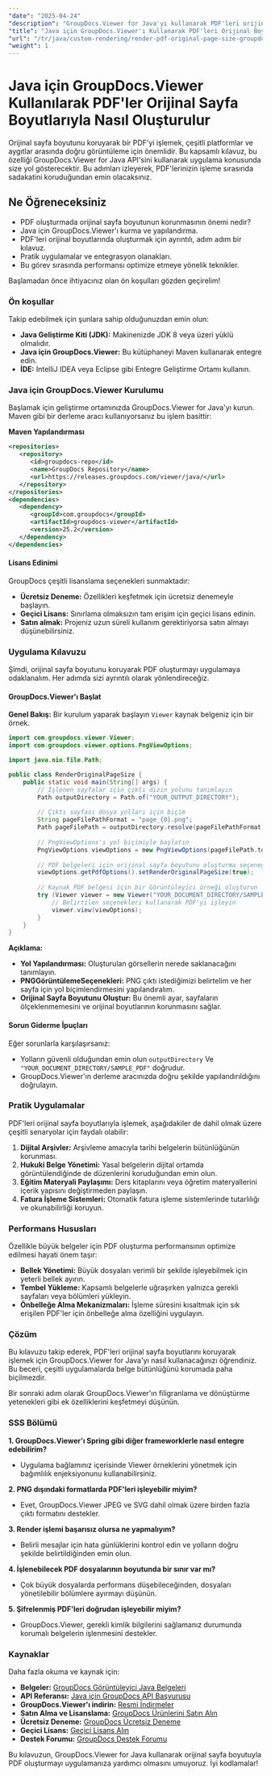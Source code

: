 ```yaml
---
"date": "2025-04-24"
"description": "GroupDocs.Viewer for Java'yı kullanarak PDF'leri orijinal sayfa boyutlarıyla doğru bir şekilde nasıl oluşturacağınızı öğrenin ve belge bütünlüğünü platformlar arasında güvence altına alın."
"title": "Java için GroupDocs.Viewer'ı Kullanarak PDF'leri Orijinal Boyutta Oluşturun - Kapsamlı Bir Kılavuz"
"url": "/tr/java/custom-rendering/render-pdf-original-page-size-groupdocs-viewer-java/"
"weight": 1
---
```


# Java için GroupDocs.Viewer Kullanılarak PDF'ler Orijinal Sayfa Boyutlarıyla Nasıl Oluşturulur

Orijinal sayfa boyutunu koruyarak bir PDF'yi işlemek, çeşitli platformlar ve aygıtlar arasında doğru görüntüleme için önemlidir. Bu kapsamlı kılavuz, bu özelliği GroupDocs.Viewer for Java API'sini kullanarak uygulama konusunda size yol gösterecektir. Bu adımları izleyerek, PDF'lerinizin işleme sırasında sadakatini koruduğundan emin olacaksınız.

## Ne Öğreneceksiniz
- PDF oluşturmada orijinal sayfa boyutunun korunmasının önemi nedir?
- Java için GroupDocs.Viewer'ı kurma ve yapılandırma.
- PDF'leri orijinal boyutlarında oluşturmak için ayrıntılı, adım adım bir kılavuz.
- Pratik uygulamalar ve entegrasyon olanakları.
- Bu görev sırasında performansı optimize etmeye yönelik teknikler.

Başlamadan önce ihtiyacınız olan ön koşulları gözden geçirelim!

### Ön koşullar
Takip edebilmek için şunlara sahip olduğunuzdan emin olun:
- **Java Geliştirme Kiti (JDK):** Makinenizde JDK 8 veya üzeri yüklü olmalıdır.
- **Java için GroupDocs.Viewer:** Bu kütüphaneyi Maven kullanarak entegre edin.
- **İDE:** IntelliJ IDEA veya Eclipse gibi Entegre Geliştirme Ortamı kullanın.

### Java için GroupDocs.Viewer Kurulumu

Başlamak için geliştirme ortamınızda GroupDocs.Viewer for Java'yı kurun. Maven gibi bir derleme aracı kullanıyorsanız bu işlem basittir:

**Maven Yapılandırması**
```xml
<repositories>
   <repository>
      <id>groupdocs-repo</id>
      <name>GroupDocs Repository</name>
      <url>https://releases.groupdocs.com/viewer/java/</url>
   </repository>
</repositories>
<dependencies>
   <dependency>
      <groupId>com.groupdocs</groupId>
      <artifactId>groupdocs-viewer</artifactId>
      <version>25.2</version>
   </dependency>
</dependencies>
```

#### Lisans Edinimi
GroupDocs çeşitli lisanslama seçenekleri sunmaktadır:
- **Ücretsiz Deneme:** Özellikleri keşfetmek için ücretsiz denemeyle başlayın.
- **Geçici Lisans:** Sınırlama olmaksızın tam erişim için geçici lisans edinin.
- **Satın almak:** Projeniz uzun süreli kullanım gerektiriyorsa satın almayı düşünebilirsiniz.

### Uygulama Kılavuzu

Şimdi, orijinal sayfa boyutunu koruyarak PDF oluşturmayı uygulamaya odaklanalım. Her adımda sizi ayrıntılı olarak yönlendireceğiz.

#### GroupDocs.Viewer'ı Başlat
**Genel Bakış:**
Bir kurulum yaparak başlayın `Viewer` kaynak belgeniz için bir örnek.

```java
import com.groupdocs.viewer.Viewer;
import com.groupdocs.viewer.options.PngViewOptions;

import java.nio.file.Path;

public class RenderOriginalPageSize {
    public static void main(String[] args) {
        // İşlenen sayfalar için çıktı dizin yolunu tanımlayın
        Path outputDirectory = Path.of("YOUR_OUTPUT_DIRECTORY");
        
        // Çıktı sayfası dosya yolları için biçim
        String pageFilePathFormat = "page_{0}.png";
        Path pageFilePath = outputDirectory.resolve(pageFilePathFormat);
        
        // PngViewOptions'ı yol biçimiyle başlatın
        PngViewOptions viewOptions = new PngViewOptions(pageFilePath.toString());
        
        // PDF belgeleri için orijinal sayfa boyutunu oluşturma seçeneğini ayarlayın
        viewOptions.getPdfOptions().setRenderOriginalPageSize(true);
        
        // Kaynak PDF belgesi için bir Görüntüleyici örneği oluşturun
        try (Viewer viewer = new Viewer("YOUR_DOCUMENT_DIRECTORY/SAMPLE_PDF")) {
            // Belirtilen seçenekleri kullanarak PDF'yi işleyin
            viewer.view(viewOptions);
        }
    }
}
```

**Açıklama:**
- **Yol Yapılandırması:** Oluşturulan görsellerin nerede saklanacağını tanımlayın.
- **PNGGörüntülemeSeçenekleri:** PNG çıktı istediğimizi belirtelim ve her sayfa için yol biçimlendirmesini yapılandıralım.
- **Orijinal Sayfa Boyutunu Oluştur:** Bu önemli ayar, sayfaların ölçeklenmemesini ve orijinal boyutlarının korunmasını sağlar.

#### Sorun Giderme İpuçları
Eğer sorunlarla karşılaşırsanız:
- Yolların güvenli olduğundan emin olun `outputDirectory` Ve `"YOUR_DOCUMENT_DIRECTORY/SAMPLE_PDF"` doğrudur.
- GroupDocs.Viewer'ın derleme aracınızda doğru şekilde yapılandırıldığını doğrulayın.

### Pratik Uygulamalar
PDF'leri orijinal sayfa boyutlarıyla işlemek, aşağıdakiler de dahil olmak üzere çeşitli senaryolar için faydalı olabilir:
1. **Dijital Arşivler:** Arşivleme amacıyla tarihi belgelerin bütünlüğünün korunması.
2. **Hukuki Belge Yönetimi:** Yasal belgelerin dijital ortamda görüntülendiğinde de düzenlerini koruduğundan emin olun.
3. **Eğitim Materyali Paylaşımı:** Ders kitaplarını veya öğretim materyallerini içerik yapısını değiştirmeden paylaşın.
4. **Fatura İşleme Sistemleri:** Otomatik fatura işleme sistemlerinde tutarlılığı ve okunabilirliği koruyun.

### Performans Hususları
Özellikle büyük belgeler için PDF oluşturma performansının optimize edilmesi hayati önem taşır:
- **Bellek Yönetimi:** Büyük dosyaları verimli bir şekilde işleyebilmek için yeterli bellek ayırın.
- **Tembel Yükleme:** Kapsamlı belgelerle uğraşırken yalnızca gerekli sayfaları veya bölümleri yükleyin.
- **Önbelleğe Alma Mekanizmaları:** İşleme süresini kısaltmak için sık erişilen PDF'ler için önbelleğe alma özelliğini uygulayın.

### Çözüm
Bu kılavuzu takip ederek, PDF'leri orijinal sayfa boyutlarını koruyarak işlemek için GroupDocs.Viewer for Java'yı nasıl kullanacağınızı öğrendiniz. Bu beceri, çeşitli uygulamalarda belge bütünlüğünü korumada paha biçilmezdir.

Bir sonraki adım olarak GroupDocs.Viewer'ın filigranlama ve dönüştürme yetenekleri gibi ek özelliklerini keşfetmeyi düşünün.

### SSS Bölümü
**1. GroupDocs.Viewer'ı Spring gibi diğer frameworklerle nasıl entegre edebilirim?**
   - Uygulama bağlamınız içerisinde Viewer örneklerini yönetmek için bağımlılık enjeksiyonunu kullanabilirsiniz.

**2. PNG dışındaki formatlarda PDF'leri işleyebilir miyim?**
   - Evet, GroupDocs.Viewer JPEG ve SVG dahil olmak üzere birden fazla çıktı formatını destekler.

**3. Render işlemi başarısız olursa ne yapmalıyım?**
   - Belirli mesajlar için hata günlüklerini kontrol edin ve yolların doğru şekilde belirtildiğinden emin olun.

**4. İşlenebilecek PDF dosyalarının boyutunda bir sınır var mı?**
   - Çok büyük dosyalarda performans düşebileceğinden, dosyaları yönetilebilir bölümlere ayırmayı düşünün.

**5. Şifrelenmiş PDF'leri doğrudan işleyebilir miyim?**
   - GroupDocs.Viewer, gerekli kimlik bilgilerini sağlamanız durumunda korumalı belgelerin işlenmesini destekler.

### Kaynaklar
Daha fazla okuma ve kaynak için:
- **Belgeler:** [GroupDocs Görüntüleyici Java Belgeleri](https://docs.groupdocs.com/viewer/java/)
- **API Referansı:** [Java için GroupDocs API Başvurusu](https://reference.groupdocs.com/viewer/java/)
- **GroupDocs.Viewer'ı indirin:** [Resmi İndirmeler](https://releases.groupdocs.com/viewer/java/)
- **Satın Alma ve Lisanslama:** [GroupDocs Ürünlerini Satın Alın](https://purchase.groupdocs.com/buy)
- **Ücretsiz Deneme:** [GroupDocs Ücretsiz Deneme](https://releases.groupdocs.com/viewer/java/)
- **Geçici Lisans:** [Geçici Lisans Alın](https://purchase.groupdocs.com/temporary-license/)
- **Destek Forumu:** [GroupDocs Destek Forumu](https://forum.groupdocs.com/c/viewer/9)

Bu kılavuzun, GroupDocs.Viewer for Java kullanarak orijinal sayfa boyutuyla PDF oluşturmayı uygulamanıza yardımcı olmasını umuyoruz. İyi kodlamalar!